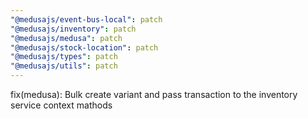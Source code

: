 ```yaml
---
"@medusajs/event-bus-local": patch
"@medusajs/inventory": patch
"@medusajs/medusa": patch
"@medusajs/stock-location": patch
"@medusajs/types": patch
"@medusajs/utils": patch
---
```


fix(medusa): Bulk create variant and pass transaction to the inventory service context mathods
